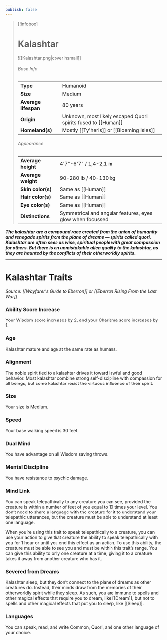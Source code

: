 ```yaml
---
publish: false
---
```

> [!infobox]
> # Kalashtar
> ![[Kalashtar.png|cover hsmall]]
> ###### Base Info
> | | |  
> |---|---|  
> | **Type** | Humanoid |
> | **Size** | Medium |
> | **Average lifespan** | 80 years |
> | **Origin** | Unknown, most likely escaped Quori spirits fused to [[Human]] |
> | **Homeland(s)** | Mostly [[Ty'heris]] or [[Bloeming Isles]] |
> ###### Appearance
> | | |  
> |---|---|  
> | **Average height** | 4'7"-6'7" / 1,4-2,1 m |
> | **Average weight** | 90-280 lb / 40-130 kg |
> | **Skin color(s)** | Same as [[Human]] |
> | **Hair color(s)** | Same as [[Human]] |
> | **Eye color(s)** | Same as [[Human]] |
> | **Distinctions** | Symmetrical and angular features, eyes glow when focussed |

***The kalashtar are a compound race created from the union of humanity and renegade spirits from the plane of dreams — spirits called quori. Kalashtar are often seen as wise, spiritual people with great compassion for others. But there is an unmistakable alien quality to the kalashtar, as they are haunted by the conflicts of their otherworldly spirits.***
***
# Kalashtar Traits
*Source: [[Wayfarer's Guide to Eberron]] or [[Eberron Rising From the Last War]]*
### Ability Score Increase
Your Wisdom score increases by 2, and your Charisma score increases by 1.
### Age
Kalashtar mature and age at the same rate as humans.
### Alignment
The noble spirit tied to a kalashtar drives it toward lawful and good behavior. Most kalashtar combine strong self-discipline with compassion for all beings, but some kalashtar resist the virtuous influence of their spirit.
### Size
Your size is Medium. 
### Speed
Your base walking speed is 30 feet.
### Dual Mind
You have advantage on all Wisdom saving throws.
### Mental Discipline
You have resistance to psychic damage.
### Mind Link
You can speak telepathically to any creature you can see, provided the creature is within a number of feet of you equal to 10 times your level. You don’t need to share a language with the creature for it to understand your telepathic utterances, but the creature must be able to understand at least one language.

When you’re using this trait to speak telepathically to a creature, you can use your action to give that creature the ability to speak telepathically with you for 1 hour or until you end this effect as an action. To use this ability, the creature must be able to see you and must be within this trait’s range. You can give this ability to only one creature at a time; giving it to a creature takes it away from another creature who has it.
### Severed from Dreams
Kalashtar sleep, but they don’t connect to the plane of dreams as other creatures do. Instead, their minds draw from the memories of their otherworldly spirit while they sleep. As such, you are immune to spells and other magical effects that require you to dream, like [[Dream]], but not to spells and other magical effects that put you to sleep, like [[Sleep]].
### Languages
You can speak, read, and write Common, Quori, and one other language of your choice.